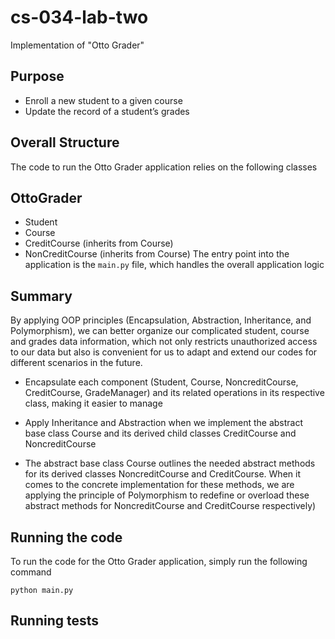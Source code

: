 # cs-034-lab-two
Implementation of "Otto Grader"

## Purpose
- Enroll a new student to a given course
- Update the record of a student’s grades

## Overall Structure
The code to run the Otto Grader application relies on the following classes
## OttoGrader
- Student
- Course
- CreditCourse (inherits from Course)
- NonCreditCourse (inherits from Course)
The entry point into the application is the `main.py` file, which handles the overall application logic

## Summary

By applying OOP principles (Encapsulation, Abstraction, Inheritance, and Polymorphism), we can better organize our
complicated student, course and grades data information, which not only  restricts unauthorized access to our data
but also is convenient for us to adapt and extend our codes for different scenarios in the future.

- Encapsulate each component (Student, Course, NoncreditCourse, CreditCourse, GradeManager) and its related
  operations in its respective class, making it easier to manage
  
- Apply Inheritance and Abstraction when we implement the abstract base class Course and its derived child classes
  CreditCourse and NoncreditCourse

- The abstract base class Course outlines the needed abstract methods for its derived classes NoncreditCourse
  and CreditCourse. When it comes to the concrete implementation for these methods, we are applying the principle
  of Polymorphism to redefine or overload these abstract methods for NoncreditCourse and CreditCourse respectively)


## Running the code
To run the code for the Otto Grader application, simply run the following command
```commandline
python main.py
```

## Running tests
<tbd>
